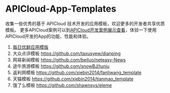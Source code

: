 # APICloud-App-Templates
收集一些优秀的基于 APICloud 技术开发的应用模板，欢迎更多的开发者共享优质模板。
更多APICloud案例可以到[APICloud开发案例展示查看](http://www.apicloud.com/cases)，体验一下使用APICloud开发的App的功能、性能和体验。

1. [每日优鲜应用模版](https://github.com/apicloudcom/APICloud-7Days-Online-Training-Tutorials/tree/master/widget)
1. 大众点评模板 https://github.com/taxusyew/dianping
2. 网易新闻模板 https://github.com/beiluo/neteasy-News
3. 途牛旅游模板 https://github.com/snowBJ/tuniu
4. 返利网模板 https://github.com/xiebin2014/fanliwang_template
5. 天猫模板 https://github.com/xiebin2014/tianmao_template
6. 饿了么模板 https://github.com/shawnsys/eleme
